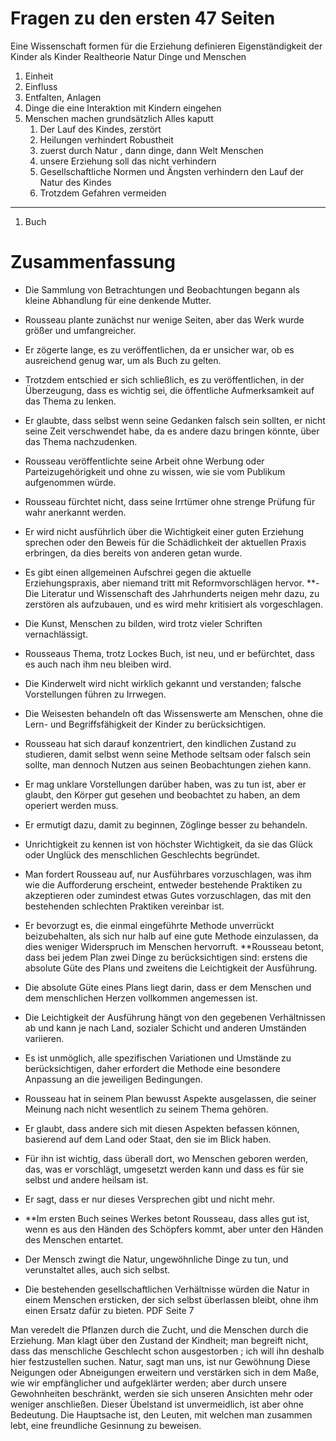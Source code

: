 # Fragen zu den ersten 47 Seiten
Eine Wissenschaft formen für die Erziehung definieren
Eigenständigkeit der Kinder als Kinder 
Realtheorie
Natur Dinge und Menschen
1. Einheit
2. Einfluss
3. Entfalten, Anlagen
4. Dinge die eine Interaktion mit Kindern eingehen
5. Menschen machen grundsätzlich Alles kaputt
	1. Der Lauf des Kindes, zerstört
	2. Heilungen verhindert Robustheit
	3. zuerst durch Natur , dann dinge, dann Welt Menschen
	4. unsere Erziehung soll das nicht verhindern
	5. Gesellschaftliche Normen und Ängsten verhindern den Lauf der Natur des Kindes
	6. Trotzdem Gefahren vermeiden

---

1. Buch





# Zusammenfassung 

- Die Sammlung von Betrachtungen und Beobachtungen begann als kleine Abhandlung für eine denkende Mutter.
- Rousseau plante zunächst nur wenige Seiten, aber das Werk wurde größer und umfangreicher.
- Er zögerte lange, es zu veröffentlichen, da er unsicher war, ob es ausreichend genug war, um als Buch zu gelten.
- Trotzdem entschied er sich schließlich, es zu veröffentlichen, in der Überzeugung, dass es wichtig sei, die öffentliche Aufmerksamkeit auf das Thema zu lenken.
- Er glaubte, dass selbst wenn seine Gedanken falsch sein sollten, er nicht seine Zeit verschwendet habe, da es andere dazu bringen könnte, über das Thema nachzudenken.
- Rousseau veröffentlichte seine Arbeit ohne Werbung oder Parteizugehörigkeit und ohne zu wissen, wie sie vom Publikum aufgenommen würde.

- Rousseau fürchtet nicht, dass seine Irrtümer ohne strenge Prüfung für wahr anerkannt werden.
- Er wird nicht ausführlich über die Wichtigkeit einer guten Erziehung sprechen oder den Beweis für die Schädlichkeit der aktuellen Praxis erbringen, da dies bereits von anderen getan wurde.
- Es gibt einen allgemeinen Aufschrei gegen die aktuelle Erziehungspraxis, aber niemand tritt mit Reformvorschlägen hervor.
**- Die Literatur und Wissenschaft des Jahrhunderts neigen mehr dazu, zu zerstören als aufzubauen, und es wird mehr kritisiert als vorgeschlagen.
- Die Kunst, Menschen zu bilden, wird trotz vieler Schriften vernachlässigt.
- Rousseaus Thema, trotz Lockes Buch, ist neu, und er befürchtet, dass es auch nach ihm neu bleiben wird.
- Die Kinderwelt wird nicht wirklich gekannt und verstanden; falsche Vorstellungen führen zu Irrwegen.
- Die Weisesten behandeln oft das Wissenswerte am Menschen, ohne die Lern- und Begriffsfähigkeit der Kinder zu berücksichtigen.
- Rousseau hat sich darauf konzentriert, den kindlichen Zustand zu studieren, damit selbst wenn seine Methode seltsam oder falsch sein sollte, man dennoch Nutzen aus seinen Beobachtungen ziehen kann.
- Er mag unklare Vorstellungen darüber haben, was zu tun ist, aber er glaubt, den Körper gut gesehen und beobachtet zu haben, an dem operiert werden muss.
- Er ermutigt dazu, damit zu beginnen, Zöglinge besser zu behandeln.
- Unrichtigkeit zu kennen ist von höchster Wichtigkeit, da sie das Glück oder Unglück des menschlichen Geschlechts begründet.
- Man fordert Rousseau auf, nur Ausführbares vorzuschlagen, was ihm wie die Aufforderung erscheint, entweder bestehende Praktiken zu akzeptieren oder zumindest etwas Gutes vorzuschlagen, das mit den bestehenden schlechten Praktiken vereinbar ist.
- Er bevorzugt es, die einmal eingeführte Methode unverrückt beizubehalten, als sich nur halb auf eine gute Methode einzulassen, da dies weniger Widerspruch im Menschen hervorruft.
**Rousseau betont, dass bei jedem Plan zwei Dinge zu berücksichtigen sind: erstens die absolute Güte des Plans und zweitens die Leichtigkeit der Ausführung.
- Die absolute Güte eines Plans liegt darin, dass er dem Menschen und dem menschlichen Herzen vollkommen angemessen ist.
- Die Leichtigkeit der Ausführung hängt von den gegebenen Verhältnissen ab und kann je nach Land, sozialer Schicht und anderen Umständen variieren.
- Es ist unmöglich, alle spezifischen Variationen und Umstände zu berücksichtigen, daher erfordert die Methode eine besondere Anpassung an die jeweiligen Bedingungen.
- Rousseau hat in seinem Plan bewusst Aspekte ausgelassen, die seiner Meinung nach nicht wesentlich zu seinem Thema gehören.
- Er glaubt, dass andere sich mit diesen Aspekten befassen können, basierend auf dem Land oder Staat, den sie im Blick haben.
- Für ihn ist wichtig, dass überall dort, wo Menschen geboren werden, das, was er vorschlägt, umgesetzt werden kann und dass es für sie selbst und andere heilsam ist.
- Er sagt, dass er nur dieses Versprechen gibt und nicht mehr.
- **Im ersten Buch seines Werkes betont Rousseau, dass alles gut ist, wenn es aus den Händen des Schöpfers kommt, aber unter den Händen des Menschen entartet.
- Der Mensch zwingt die Natur, ungewöhnliche Dinge zu tun, und verunstaltet alles, auch sich selbst.
- Die bestehenden gesellschaftlichen Verhältnisse würden die Natur in einem Menschen ersticken, der sich selbst überlassen bleibt, ohne ihm einen Ersatz dafür zu bieten.
PDF Seite 7

Man veredelt die Pflanzen durch die Zucht, und die Menschen durch die Erziehung.
Man klagt über den Zustand der Kindheit; man begreift nicht, dass das menschliche Geschlecht schon ausgestorben
; ich will ihn deshalb hier festzustellen suchen. Natur, sagt man uns, ist nur Gewöhnung
Diese Neigungen oder Abneigungen erweitern und verstärken sich in dem Maße, wie wir empfänglicher und aufgeklärter werden; aber durch unsere Gewohnheiten beschränkt, werden sie sich unseren Ansichten mehr oder weniger anschließen.
Dieser Übelstand ist unvermeidlich, ist aber ohne Bedeutung. Die Hauptsache ist, den Leuten, mit welchen man zusammen lebt, eine freundliche Gesinnung zu beweisen.